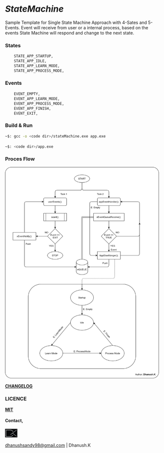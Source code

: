 # _StateMachine_

Sample Template for Single State Machine Approach with 4-Sates and 5-Events. Event will receive from user or a internal process, based on the events State Machine will respond and change to the next state.

### States
```
    STATE_APP_STARTUP,
    STATE_APP_IDLE,
    STATE_APP_LEARN_MODE,
    STATE_APP_PROCESS_MODE,
```
### Events
```
    EVENT_EMPTY,
    EVENT_APP_LEARN_MODE,
    EVENT_APP_PROCESS_MODE,
    EVENT_APP_FINISH,
    EVENT_EXIT,
```

### Build & Run

```sh
~$: gcc -o <code dir>/stateMachine.exe app.exe

~$: <code dir>/app.exe
```

### Proces Flow
<p align="center"><img src="markdownSrc/StateMachine.png" alt="State Mechin" width="1024"></p>

[**CHANGELOG**](CHANGELOG.md)

### LICENCE

[**MIT**](LICENSE)

#### Contact,

<p align="left"><img src="markdownSrc/DK_Logo.jpg" alt="Mark Text" width="40"></p>

dhanushsandy98@gmail.com | Dhanush.K